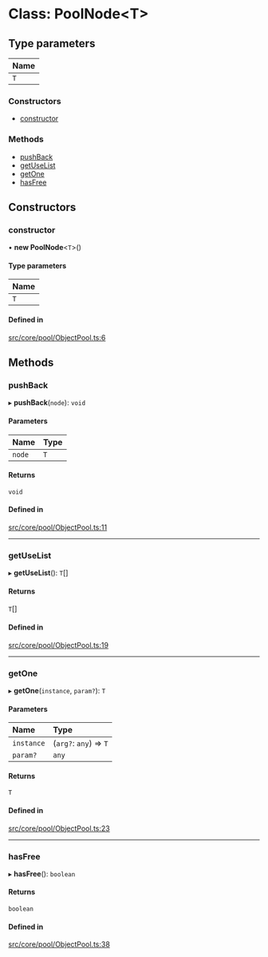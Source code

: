 # Class: PoolNode<T\>

## Type parameters

| Name |
| :------ |
| `T` |

### Constructors

- [constructor](PoolNode.md#constructor)

### Methods

- [pushBack](PoolNode.md#pushback)
- [getUseList](PoolNode.md#getuselist)
- [getOne](PoolNode.md#getone)
- [hasFree](PoolNode.md#hasfree)

## Constructors

### constructor

• **new PoolNode**<`T`\>()

#### Type parameters

| Name |
| :------ |
| `T` |

#### Defined in

[src/core/pool/ObjectPool.ts:6](https://github.com/Orillusion/orillusion/blob/main/src/core/pool/ObjectPool.ts#L6)

## Methods

### pushBack

▸ **pushBack**(`node`): `void`

#### Parameters

| Name | Type |
| :------ | :------ |
| `node` | `T` |

#### Returns

`void`

#### Defined in

[src/core/pool/ObjectPool.ts:11](https://github.com/Orillusion/orillusion/blob/main/src/core/pool/ObjectPool.ts#L11)

___

### getUseList

▸ **getUseList**(): `T`[]

#### Returns

`T`[]

#### Defined in

[src/core/pool/ObjectPool.ts:19](https://github.com/Orillusion/orillusion/blob/main/src/core/pool/ObjectPool.ts#L19)

___

### getOne

▸ **getOne**(`instance`, `param?`): `T`

#### Parameters

| Name | Type |
| :------ | :------ |
| `instance` | (`arg?`: `any`) => `T` |
| `param?` | `any` |

#### Returns

`T`

#### Defined in

[src/core/pool/ObjectPool.ts:23](https://github.com/Orillusion/orillusion/blob/main/src/core/pool/ObjectPool.ts#L23)

___

### hasFree

▸ **hasFree**(): `boolean`

#### Returns

`boolean`

#### Defined in

[src/core/pool/ObjectPool.ts:38](https://github.com/Orillusion/orillusion/blob/main/src/core/pool/ObjectPool.ts#L38)

